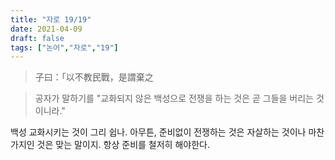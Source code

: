 ```yaml
---
title: "자로 19/19"
date: 2021-04-09
draft: false
tags: ["논어","자로","19"]
---
```


> 子曰：「以不教民戰，是謂棄之

> 공자가 말하기를 "교화되지 않은 백성으로 전쟁을 하는 것은 곧 그들을 버리는 것이니라."

백성 교화시키는 것이 그리 쉽나. 아무튼, 준비없이 전쟁하는 것은 자살하는 것이나 마찬가지인 것은 맞는 말이지. 항상 준비를 철저히 해야한다.
